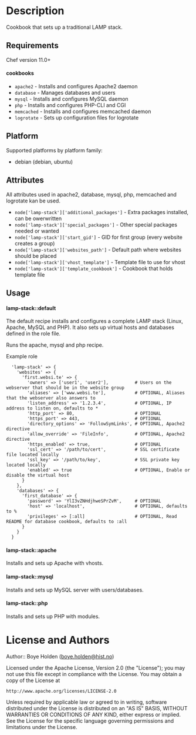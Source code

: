 Description
===========

Cookbook that sets up a traditional LAMP stack.

Requirements
------------

Chef version 11.0+

#### cookbooks
- `apache2` - Installs and configures Apache2 daemon
- `database` - Manages databases and users
- `mysql` - Installs and configures MySQL daemon
- `php` - Installs and configures PHP-CLI and CGI
- `memcached` - Installs and configures memcached daemon
- `logrotate` - Sets up configuration files for logrotate

## Platform

Supported platforms by platform family:

* debian (debian, ubuntu)

Attributes
----------

All attributes used in apache2, database, mysql, php, memcached and logrotate kan be used.

* `node['lamp-stack']['additional_packages']` - Extra packages installed, can be owerwritten
* `node['lamp-stack']['special_packages']` - Other special packages needed or wanted
* `node['lamp-stack']['start_gid']` - GID for first group (every website creates a group)
* `node['lamp-stack']['websites_path']` - Default path where websites should be placed
* `node['lamp-stack']['vhost_template']` - Template file to use for vhost
* `node['lamp-stack']['template_cookbook']` - Cookbook that holds template file

Usage
-----

#### lamp-stack::default

The default recipe installs and configures a complete LAMP stack (Linux, Apache, MySQL and PHP).
It also sets up virtual hosts and databases defined in the role file.

Runs the apache, mysql and php recipe.

Example role

      'lamp-stack' => {
        'websites' => {
          'first.websi.te' => {
            'owners' => ['user1', 'user2'],          # Users on the webserver that should be in the website group
            'aliases' => ['www.websi.te'],           # OPTIONAL, Aliases that the webserver also answers to
            'listen_address' => '1.2.3.4',           # OPTIONAL, IP address to listen on, defaults to *
            'http_port' => 80,                       # OPTIONAL
            'https_port' => 443,                     # OPTIONAL
            'directory_options' => 'FollowSymLinks', # OPTIONAL, Apache2 directive
            'allow_override' => 'FileInfo',          # OPTIONAL, Apache2 directive
            'https_enabled' => true,                 # OPTIONAL
            'ssl_cert' => '/path/to/cert',           # SSL certificate file located locally
            'ssl_key' => '/path/to/key',             # SSL private key located locally
            'enabled' => true                        # OPTIONAL, Enable or disable the virtual host
          }
        },
        'databases' => {
          'first_database' => {
            'password' => 'YlI3vZNHdjhweSPrZvM',     # OPTIONAL
            'host' => 'localhost',                   # OPTIONAL, defaults to %
            'privileges' => [:all]                   # OPTIONAL, Read README for database cookbook, defaults to :all
          }
        }
      }

#### lamp-stack::apache

Installs and sets up Apache with vhosts.

#### lamp-stack::mysql

Installs and sets up MySQL server with users/databases.

#### lamp-stack::php

Installs and sets up PHP with modules.

License and Authors
===================
Author:: Boye Holden (<boye.holden@hist.no>)

Licensed under the Apache License, Version 2.0 (the "License");
you may not use this file except in compliance with the License.
You may obtain a copy of the License at

    http://www.apache.org/licenses/LICENSE-2.0

Unless required by applicable law or agreed to in writing, software
distributed under the License is distributed on an "AS IS" BASIS,
WITHOUT WARRANTIES OR CONDITIONS OF ANY KIND, either express or implied.
See the License for the specific language governing permissions and
limitations under the License.
